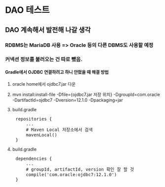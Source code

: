 # DAO 테스트

## DAO 계속해서 발전해 나갈 생각 

### RDBMS는 MariaDB 사용 => Oracle 등의 다른 DBMS도 사용할 예정
### 커넥션 정보를 불러오는 건 따로 뺐음.

#### Gradle에서 OJDBC 연결하려고 하니 안떴을 때 해결 방법

1. oracle home에서 ojdbc7.jar 다운

2. mvn install:install-file -Dfile={ojdbc7.jar 저장 위치} -DgroupId=com.oracle -DartifactId=ojdbc7 -Dversion=12.1.0 -Dpackaging=jar

3. build.gradle
<pre>
    repositories {
        ...
        # Maven Local 저장소에서 검색
        mavenLocal()
    }
</pre>

4. build.gradle
<pre>
    dependencies {
        ...
        # groupId, artifactId, version 확인 잘 할 것
        compile('com.oracle:ojdbc7:12.1.0')
    }
</pre>
